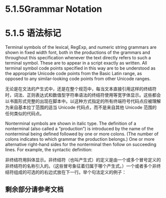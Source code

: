 # 5.1.5Grammar Notation

# 5.1.5 语法标记

Terminal symbols of the lexical, RegExp, and numeric string grammars are shown in fixed width font, both in the productions of the grammars and throughout this specification whenever the text directly refers to such a terminal symbol. These are to appear in a script exactly as written. All terminal symbol code points specified in this way are to be understood as the appropriate Unicode code points from the Basic Latin range, as opposed to any similar-looking code points from other Unicode ranges.

无论是在文法的产生式中，还是在整个规范中，每当文本直接引用这样的终结符时，词法、正则表达式和数值型字符串语法的终结符使用等宽字体显示。这些都会以书面形式完整的出现在脚本中。以这种方式指定的所有终端符号代码点应被理解为来自基本拉丁范围的适当 Unicode 代码点，而不是来自其他 Unicode 范围的任何类似的代码点。

Nonterminal symbols are shown in italic type. The definition of a nonterminal (also called a “production”) is introduced by the name of the nonterminal being defined followed by one or more colons. (The number of colons indicates to which grammar the production belongs.) One or more alternative right-hand sides for the nonterminal then follow on succeeding lines. For example, the syntactic definition:

非终结符用斜体显示。非终结符（也叫产生式）的定义是由一个或多个冒号定义的非终结符的名称引入的。（这些冒号象征着归属于哪个产生式。）一个或者多个非终结符组成的可选的的右边式放在下一行。举个句法定义的例子：

## 剩余部分请参考文档
